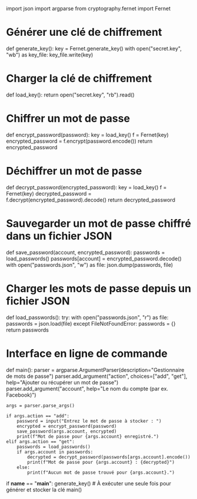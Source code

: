import json
import argparse
from cryptography.fernet import Fernet

# Générer une clé de chiffrement
def generate_key():
    key = Fernet.generate_key()
    with open("secret.key", "wb") as key_file:
        key_file.write(key)

# Charger la clé de chiffrement
def load_key():
    return open("secret.key", "rb").read()

# Chiffrer un mot de passe
def encrypt_password(password):
    key = load_key()
    f = Fernet(key)
    encrypted_password = f.encrypt(password.encode())
    return encrypted_password

# Déchiffrer un mot de passe
def decrypt_password(encrypted_password):
    key = load_key()
    f = Fernet(key)
    decrypted_password = f.decrypt(encrypted_password).decode()
    return decrypted_password

# Sauvegarder un mot de passe chiffré dans un fichier JSON
def save_password(account, encrypted_password):
    passwords = load_passwords()
    passwords[account] = encrypted_password.decode()
    with open("passwords.json", "w") as file:
        json.dump(passwords, file)

# Charger les mots de passe depuis un fichier JSON
def load_passwords():
    try:
        with open("passwords.json", "r") as file:
            passwords = json.load(file)
    except FileNotFoundError:
        passwords = {}
    return passwords

# Interface en ligne de commande
def main():
    parser = argparse.ArgumentParser(description="Gestionnaire de mots de passe")
    parser.add_argument("action", choices=["add", "get"], help="Ajouter ou récupérer un mot de passe")
    parser.add_argument("account", help="Le nom du compte (par ex. Facebook)")

    args = parser.parse_args()

    if args.action == "add":
        password = input("Entrez le mot de passe à stocker : ")
        encrypted = encrypt_password(password)
        save_password(args.account, encrypted)
        print(f"Mot de passe pour {args.account} enregistré.")
    elif args.action == "get":
        passwords = load_passwords()
        if args.account in passwords:
            decrypted = decrypt_password(passwords[args.account].encode())
            print(f"Mot de passe pour {args.account} : {decrypted}")
        else:
            print(f"Aucun mot de passe trouvé pour {args.account}.")

if __name__ == "__main__":
    generate_key()  # À exécuter une seule fois pour générer et stocker la clé
    main()
